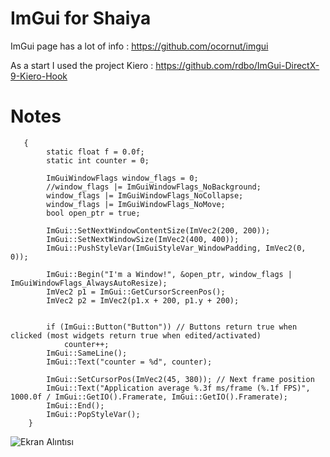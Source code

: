 # ImGui for Shaiya
ImGui page has a lot of info : https://github.com/ocornut/imgui

As a start I used the project Kiero : https://github.com/rdbo/ImGui-DirectX-9-Kiero-Hook

# Notes

       {
            static float f = 0.0f;
            static int counter = 0;

            ImGuiWindowFlags window_flags = 0;
            //window_flags |= ImGuiWindowFlags_NoBackground;
            window_flags |= ImGuiWindowFlags_NoCollapse; 
            window_flags |= ImGuiWindowFlags_NoMove; 
            bool open_ptr = true;

            ImGui::SetNextWindowContentSize(ImVec2(200, 200));
            ImGui::SetNextWindowSize(ImVec2(400, 400));
            ImGui::PushStyleVar(ImGuiStyleVar_WindowPadding, ImVec2(0, 0));
            
            ImGui::Begin("I'm a Window!", &open_ptr, window_flags | ImGuiWindowFlags_AlwaysAutoResize);
            ImVec2 p1 = ImGui::GetCursorScreenPos();
            ImVec2 p2 = ImVec2(p1.x + 200, p1.y + 200);


            if (ImGui::Button("Button")) // Buttons return true when clicked (most widgets return true when edited/activated)
                counter++;
            ImGui::SameLine();
            ImGui::Text("counter = %d", counter);

            ImGui::SetCursorPos(ImVec2(45, 380)); // Next frame position
            ImGui::Text("Application average %.3f ms/frame (%.1f FPS)", 1000.0f / ImGui::GetIO().Framerate, ImGui::GetIO().Framerate);
            ImGui::End();
            ImGui::PopStyleVar();
        }
        
        
![Ekran Alıntısı](https://user-images.githubusercontent.com/50587074/97797058-524a5100-1c22-11eb-8244-4860c4e15d57.PNG)

            

